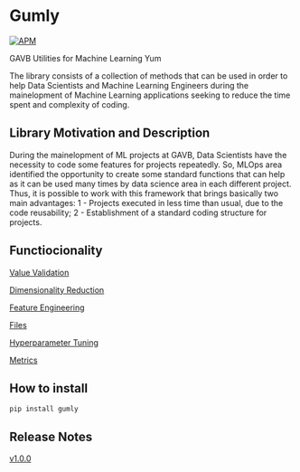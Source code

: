 # **Gumly**

[![APM](https://img.shields.io/apm/l/python?style=plastic)](./LICENSE)


GAVB Utilities for Machine Learning Yum

The library consists of a collection of methods that can be used in order to help Data Scientists and Machine Learning Engineers during the mainelopment of Machine Learning applications seeking to reduce the time spent and complexity of coding.


## **Library Motivation and Description**

During the mainelopment of ML projects at GAVB, Data Scientists have the necessity to code some features for projects repeatedly. So, MLOps area identified the opportunity to create some standard functions that can help as it can be used many times by data science area in each different project.
Thus, it is possible to work with this framework that brings basically two main advantages: 
1 - Projects executed in less time than usual, due to the code reusability;
2 - Establishment of a standard coding structure for projects.

## **Functiocionality**

[Value Validation](https://github.com/GAVB-SERVICOS/Gumly/blob/main/exercises/value_validation.ipynb)

[Dimensionality Reduction](https://github.com/GAVB-SERVICOS/Gumly/blob/main/exercises/dimensionality_reduction.ipynb)

[Feature Engineering](https://github.com/GAVB-SERVICOS/Gumly/blob/main/exercises/feature_engineering.ipynb)

[Files](https://github.com/GAVB-SERVICOS/Gumly/blob/main/exercises/files.ipynb)

[Hyperparameter Tuning](https://github.com/GAVB-SERVICOS/Gumly/blob/main/exercises/hyperparameter_tuning.ipynb)

[Metrics](https://github.com/GAVB-SERVICOS/Gumly/blob/main/exercises/metrics.ipynb)


## **How to install**

```
pip install gumly
```


## **Release Notes**

[v1.0.0](https://github.com/GAVB-SERVICOS/Gumly/blob/main/CHANGELOG.md)
